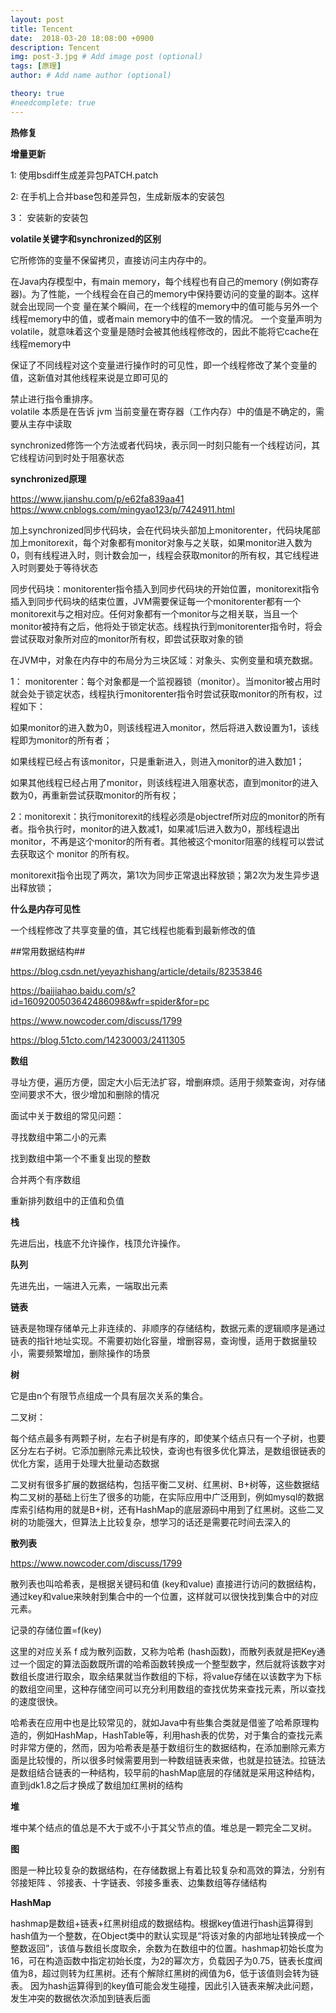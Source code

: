 ```yaml
---
layout: post
title: Tencent
date:  2018-03-20 18:08:00 +0900
description: Tencent
img: post-3.jpg # Add image post (optional)
tags: [原理]
author: # Add name author (optional)

theory: true
#needcomplete: true
---
```



**热修复**




**增量更新**

1: 使用bsdiff生成差异包PATCH.patch

2: 在手机上合并base包和差异包，生成新版本的安装包

3： 安装新的安装包


**volatile关键字和synchronized的区别**

它所修饰的变量不保留拷贝，直接访问主内存中的。

在Java内存模型中，有main memory，每个线程也有自己的memory (例如寄存器)。为了性能，一个线程会在自己的memory中保持要访问的变量的副本。这样就会出现同一个变 量在某个瞬间，在一个线程的memory中的值可能与另外一个线程memory中的值，或者main memory中的值不一致的情况。 一个变量声明为volatile，就意味着这个变量是随时会被其他线程修改的，因此不能将它cache在线程memory中

保证了不同线程对这个变量进行操作时的可见性，即一个线程修改了某个变量的值，这新值对其他线程来说是立即可见的

禁止进行指令重排序。<br>
volatile 本质是在告诉 jvm 当前变量在寄存器（工作内存）中的值是不确定的，需要从主存中读取


synchronized修饰一个方法或者代码块，表示同一时刻只能有一个线程访问，其它线程访问到时处于阻塞状态

**synchronized原理**

https://www.jianshu.com/p/e62fa839aa41
https://www.cnblogs.com/mingyao123/p/7424911.html


加上synchronized同步代码块，会在代码块头部加上monitorenter，代码块尾部加上monitorexit，每个对象都有monitor对象与之关联，如果monitor进入数为0，则有线程进入时，则计数会加一，线程会获取monitor的所有权，其它线程进入时则要处于等待状态

同步代码块：monitorenter指令插入到同步代码块的开始位置，monitorexit指令插入到同步代码块的结束位置，JVM需要保证每一个monitorenter都有一个monitorexit与之相对应。任何对象都有一个monitor与之相关联，当且一个monitor被持有之后，他将处于锁定状态。线程执行到monitorenter指令时，将会尝试获取对象所对应的monitor所有权，即尝试获取对象的锁

在JVM中，对象在内存中的布局分为三块区域：对象头、实例变量和填充数据。

1： monitorenter：每个对象都是一个监视器锁（monitor）。当monitor被占用时就会处于锁定状态，线程执行monitorenter指令时尝试获取monitor的所有权，过程如下：

如果monitor的进入数为0，则该线程进入monitor，然后将进入数设置为1，该线程即为monitor的所有者；

如果线程已经占有该monitor，只是重新进入，则进入monitor的进入数加1；

如果其他线程已经占用了monitor，则该线程进入阻塞状态，直到monitor的进入数为0，再重新尝试获取monitor的所有权；

2：monitorexit：执行monitorexit的线程必须是objectref所对应的monitor的所有者。指令执行时，monitor的进入数减1，如果减1后进入数为0，那线程退出monitor，不再是这个monitor的所有者。其他被这个monitor阻塞的线程可以尝试去获取这个 monitor 的所有权。

monitorexit指令出现了两次，第1次为同步正常退出释放锁；第2次为发生异步退出释放锁；


**什么是内存可见性**

一个线程修改了共享变量的值，其它线程也能看到最新修改的值




##常用数据结构##

https://blog.csdn.net/yeyazhishang/article/details/82353846

https://baijiahao.baidu.com/s?id=1609200503642486098&wfr=spider&for=pc

https://www.nowcoder.com/discuss/1799

https://blog.51cto.com/14230003/2411305

**数组**

寻址方便，遍历方便，固定大小后无法扩容，增删麻烦。适用于频繁查询，对存储空间要求不大，很少增加和删除的情况

面试中关于数组的常见问题：

寻找数组中第二小的元素

找到数组中第一个不重复出现的整数

合并两个有序数组

重新排列数组中的正值和负值


**栈**

先进后出，栈底不允许操作，栈顶允许操作。

**队列**

先进先出，一端进入元素，一端取出元素

**链表**

链表是物理存储单元上非连续的、非顺序的存储结构，数据元素的逻辑顺序是通过链表的指针地址实现。不需要初始化容量，增删容易，查询慢，适用于数据量较小，需要频繁增加，删除操作的场景

**树**

它是由n个有限节点组成一个具有层次关系的集合。

二叉树：

每个结点最多有两颗子树，左右子树是有序的，即使某个结点只有一个子树，也要区分左右子树。它添加删除元素比较快，查询也有很多优化算法，是数组很链表的优化方案，适用于处理大批量动态数据

二叉树有很多扩展的数据结构，包括平衡二叉树、红黑树、B+树等，这些数据结构二叉树的基础上衍生了很多的功能，在实际应用中广泛用到，例如mysql的数据库索引结构用的就是B+树，还有HashMap的底层源码中用到了红黑树。这些二叉树的功能强大，但算法上比较复杂，想学习的话还是需要花时间去深入的


**散列表**

https://www.nowcoder.com/discuss/1799

散列表也叫哈希表，是根据关键码和值 (key和value) 直接进行访问的数据结构，通过key和value来映射到集合中的一个位置，这样就可以很快找到集合中的对应元素。

记录的存储位置=f(key)

这里的对应关系 f 成为散列函数，又称为哈希 (hash函数)，而散列表就是把Key通过一个固定的算法函数既所谓的哈希函数转换成一个整型数字，然后就将该数字对数组长度进行取余，取余结果就当作数组的下标，将value存储在以该数字为下标的数组空间里，这种存储空间可以充分利用数组的查找优势来查找元素，所以查找的速度很快。

哈希表在应用中也是比较常见的，就如Java中有些集合类就是借鉴了哈希原理构造的，例如HashMap，HashTable等，利用hash表的优势，对于集合的查找元素时非常方便的，然而，因为哈希表是基于数组衍生的数据结构，在添加删除元素方面是比较慢的，所以很多时候需要用到一种数组链表来做，也就是拉链法。拉链法是数组结合链表的一种结构，较早前的hashMap底层的存储就是采用这种结构，直到jdk1.8之后才换成了数组加红黑树的结构

**堆**

堆中某个结点的值总是不大于或不小于其父节点的值。堆总是一颗完全二叉树。

**图**

图是一种比较复杂的数据结构，在存储数据上有着比较复杂和高效的算法，分别有邻接矩阵 、邻接表、十字链表、邻接多重表、边集数组等存储结构



**HashMap**

hashmap是数组+链表+红黑树组成的数据结构。根据key值进行hash运算得到hash值为一个整数，在Object类中的默认实现是“将该对象的内部地址转换成一个整数返回”，该值与数组长度取余，余数为在数组中的位置。hashmap初始长度为16，可在构造函数中指定初始长度，为2的幂次方，负载因子为0.75，链表长度阀值为8，超过则转为红黑树。还有个解除红黑树的阀值为6，低于该值则会转为链表。
因为hash运算得到的key值可能会发生碰撞，因此引入链表来解决此问题，发生冲突的数据依次添加到链表后面
